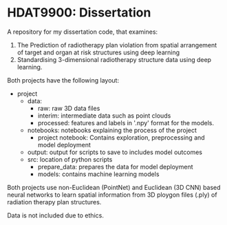 # HDAT9900: Dissertation
A repository for my dissertation code, that examines:
1. The Prediction of radiotherapy plan violation from spatial arrangement of target and organ at risk structures using deep learning
2. Standardising 3-dimensional radiotherapy structure data using deep learning.

Both projects have the following layout:

- project
  - data: 
    - raw: raw 3D data files
    - interim: intermediate data such as point clouds
    - processed: features and labels in '.npy' format for the models.
  - notebooks: notebooks explaining the process of the project
    - project notebook: Contains exploration, preprocessing and model deployment
  - output: output for scripts to save to includes model outcomes
  - src: location of python scripts
    - prepare_data: prepares the data for model deployment
    - models: contains machine learning models
 
Both projects use non-Euclidean (PointNet) and Euclidean (3D CNN) based neural networks to learn spatial information from 3D ploygon files (.ply) of radiation therapy plan structures. 

Data is not included due to ethics. 
